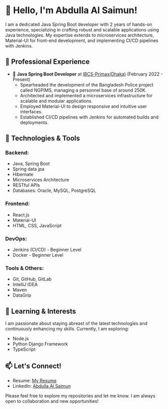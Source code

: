 # 👋 Hello, I'm Abdulla Al Saimun!

I am a dedicated Java Spring Boot developer with 2 years of hands-on experience, specializing in crafting robust and scalable applications using Java technologies. My expertise extends to microservices architecture, Material-UI for front-end development, and implementing CI/CD pipelines with Jenkins.

## 💼 Professional Experience

- 🔧 **Java Spring Boot Developer** at [IBCS-Primax(Dhaka)](https://www.ibcs-primax.com/) (February 2022 - Present)
  - Spearheaded the development of the Bangladesh Police project called NGPIMS, managing a personnel base of around 250K.
  - Architected and implemented a microservices infrastructure for scalable and modular applications.
  - Employed Material-UI to design responsive and intuitive user interfaces.
  - Established CI/CD pipelines with Jenkins for automated builds and deployments.

## 🚀 Technologies & Tools

### Backend:
- Java, Spring Boot
- Spring data jpa
- Hibernate
- Microservices Architecture
- RESTful APIs
- Databases: Oracle, MySQL, PostgreSQL

### Frontend:
- React.js
- Material-UI
- HTML, CSS, JavaScript

### DevOps:
- Jenkins (CI/CD) - Beginner Level
- Docker - Beginner Level

### Tools & Others:
- Git, GitHub, GitLab
- IntelliJ IDEA
- Maven
- DataGrip

## 🌱 Learning & Interests

I am passionate about staying abreast of the latest technologies and continuously enhancing my skills. Currently, I am exploring:

- Node.js
- Python Django Framework
- TypeScript

## 📫 Let's Connect!

- Resume: [My Resume](https://abdullahsaimun.github.io/my-resume/)
- LinkedIn: [Abdulla Al Saimun](https://www.linkedin.com/in/abdulla-al-saimun)
  
Please feel free to explore my repositories and let me know. I am always open to collaboration and new opportunities!
